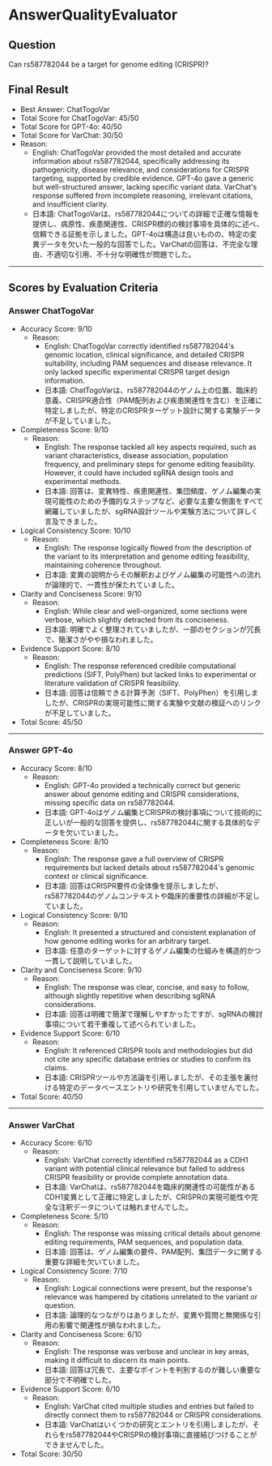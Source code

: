 # AnswerQualityEvaluator

## Question

Can rs587782044 be a target for genome editing (CRISPR)?

## Final Result

- Best Answer: ChatTogoVar
- Total Score for ChatTogoVar: 45/50
- Total Score for GPT-4o: 40/50
- Total Score for VarChat: 30/50
- Reason:
  - English: ChatTogoVar provided the most detailed and accurate information about rs587782044, specifically addressing its pathogenicity, disease relevance, and considerations for CRISPR targeting, supported by credible evidence. GPT-4o gave a generic but well-structured answer, lacking specific variant data. VarChat's response suffered from incomplete reasoning, irrelevant citations, and insufficient clarity.
  - 日本語: ChatTogoVarは、rs587782044についての詳細で正確な情報を提供し、病原性、疾患関連性、CRISPR標的の検討事項を具体的に述べ、信頼できる証拠を示しました。GPT-4oは構造は良いものの、特定の変異データを欠いた一般的な回答でした。VarChatの回答は、不完全な理由、不適切な引用、不十分な明確性が問題でした。

---

## Scores by Evaluation Criteria

### Answer ChatTogoVar
- Accuracy Score: 9/10
  - Reason: 
    - English: ChatTogoVar correctly identified rs587782044's genomic location, clinical significance, and detailed CRISPR suitability, including PAM sequences and disease relevance. It only lacked specific experimental CRISPR target design information.
    - 日本語: ChatTogoVarは、rs587782044のゲノム上の位置、臨床的意義、CRISPR適合性（PAM配列および疾患関連性を含む）を正確に特定しましたが、特定のCRISPRターゲット設計に関する実験データが不足していました。
- Completeness Score: 9/10
  - Reason: 
    - English: The response tackled all key aspects required, such as variant characteristics, disease association, population frequency, and preliminary steps for genome editing feasibility. However, it could have included sgRNA design tools and experimental methods.
    - 日本語: 回答は、変異特性、疾患関連性、集団頻度、ゲノム編集の実現可能性のための予備的なステップなど、必要な主要な側面をすべて網羅していましたが、sgRNA設計ツールや実験方法について詳しく言及できました。
- Logical Consistency Score: 10/10
  - Reason: 
    - English: The response logically flowed from the description of the variant to its interpretation and genome editing feasibility, maintaining coherence throughout.
    - 日本語: 変異の説明からその解釈およびゲノム編集の可能性への流れが論理的で、一貫性が保たれていました。
- Clarity and Conciseness Score: 9/10
  - Reason: 
    - English: While clear and well-organized, some sections were verbose, which slightly detracted from its conciseness.
    - 日本語: 明確でよく整理されていましたが、一部のセクションが冗長で、簡潔さがやや損なわれました。
- Evidence Support Score: 8/10
  - Reason: 
    - English: The response referenced credible computational predictions (SIFT, PolyPhen) but lacked links to experimental or literature validation of CRISPR feasibility.
    - 日本語: 回答は信頼できる計算予測（SIFT、PolyPhen）を引用しましたが、CRISPRの実現可能性に関する実験や文献の検証へのリンクが不足していました。
- Total Score: 45/50

---

### Answer GPT-4o
- Accuracy Score: 8/10
  - Reason: 
    - English: GPT-4o provided a technically correct but generic answer about genome editing and CRISPR considerations, missing specific data on rs587782044.
    - 日本語: GPT-4oはゲノム編集とCRISPRの検討事項について技術的に正しいが一般的な回答を提供し、rs587782044に関する具体的なデータを欠いていました。
- Completeness Score: 8/10
  - Reason: 
    - English: The response gave a full overview of CRISPR requirements but lacked details about rs587782044's genomic context or clinical significance.
    - 日本語: 回答はCRISPR要件の全体像を提示しましたが、rs587782044のゲノムコンテキストや臨床的重要性の詳細が不足していました。
- Logical Consistency Score: 9/10
  - Reason: 
    - English: It presented a structured and consistent explanation of how genome editing works for an arbitrary target.
    - 日本語: 任意のターゲットに対するゲノム編集の仕組みを構造的かつ一貫して説明していました。
- Clarity and Conciseness Score: 9/10
  - Reason: 
    - English: The response was clear, concise, and easy to follow, although slightly repetitive when describing sgRNA considerations.
    - 日本語: 回答は明確で簡潔で理解しやすかったですが、sgRNAの検討事項について若干重複して述べられていました。
- Evidence Support Score: 6/10
  - Reason: 
    - English: It referenced CRISPR tools and methodologies but did not cite any specific database entries or studies to confirm its claims.
    - 日本語: CRISPRツールや方法論を引用しましたが、その主張を裏付ける特定のデータベースエントリや研究を引用していませんでした。
- Total Score: 40/50

---

### Answer VarChat
- Accuracy Score: 6/10
  - Reason: 
    - English: VarChat correctly identified rs587782044 as a CDH1 variant with potential clinical relevance but failed to address CRISPR feasibility or provide complete annotation data.
    - 日本語: VarChatは、rs587782044を臨床的関連性の可能性があるCDH1変異として正確に特定しましたが、CRISPRの実現可能性や完全な注釈データについては触れませんでした。
- Completeness Score: 5/10
  - Reason: 
    - English: The response was missing critical details about genome editing requirements, PAM sequences, and population data.
    - 日本語: 回答は、ゲノム編集の要件、PAM配列、集団データに関する重要な詳細を欠いていました。
- Logical Consistency Score: 7/10
  - Reason: 
    - English: Logical connections were present, but the response's relevance was hampered by citations unrelated to the variant or question.
    - 日本語: 論理的なつながりはありましたが、変異や質問と無関係な引用の影響で関連性が損なわれました。
- Clarity and Conciseness Score: 6/10
  - Reason: 
    - English: The response was verbose and unclear in key areas, making it difficult to discern its main points.
    - 日本語: 回答は冗長で、主要なポイントを判別するのが難しい重要な部分で不明確でした。
- Evidence Support Score: 6/10
  - Reason: 
    - English: VarChat cited multiple studies and entries but failed to directly connect them to rs587782044 or CRISPR considerations.
    - 日本語: VarChatはいくつかの研究とエントリを引用しましたが、それらをrs587782044やCRISPRの検討事項に直接結びつけることができませんでした。
- Total Score: 30/50